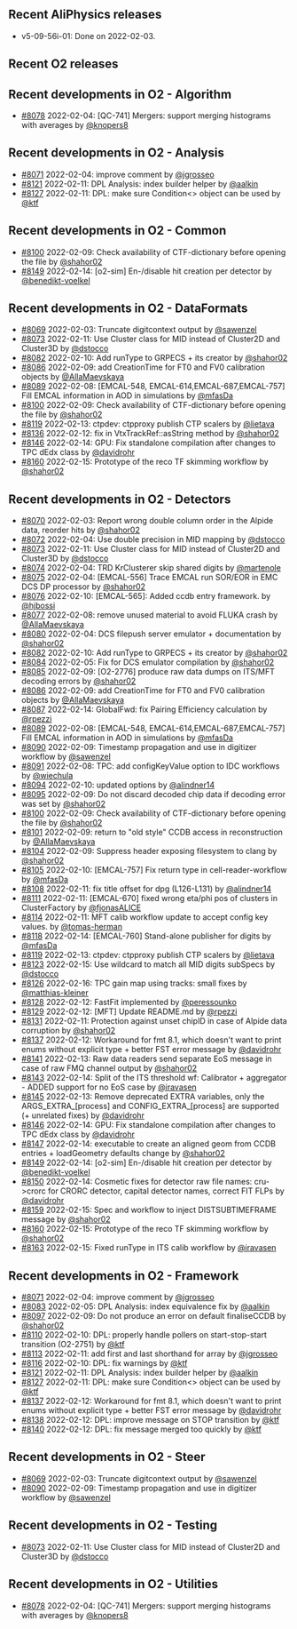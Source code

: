 ## Recent AliPhysics releases
- v5-09-56i-01: Done on 2022-02-03.
## Recent O2 releases
## Recent developments in O2 - Algorithm
- [\#8078](https://github.com/AliceO2Group/AliceO2/pull/8078) 2022-02-04: [QC-741] Mergers: support merging histograms with averages by [@knopers8](https://github.com/knopers8)
## Recent developments in O2 - Analysis
- [\#8071](https://github.com/AliceO2Group/AliceO2/pull/8071) 2022-02-04: improve comment by [@jgrosseo](https://github.com/jgrosseo)
- [\#8121](https://github.com/AliceO2Group/AliceO2/pull/8121) 2022-02-11: DPL Analysis: index builder helper by [@aalkin](https://github.com/aalkin)
- [\#8127](https://github.com/AliceO2Group/AliceO2/pull/8127) 2022-02-11: DPL: make sure Condition<> object can be used by [@ktf](https://github.com/ktf)
## Recent developments in O2 - Common
- [\#8100](https://github.com/AliceO2Group/AliceO2/pull/8100) 2022-02-09: Check availability of CTF-dictionary before opening the file by [@shahor02](https://github.com/shahor02)
- [\#8149](https://github.com/AliceO2Group/AliceO2/pull/8149) 2022-02-14: [o2-sim] En-/disable hit creation per detector by [@benedikt-voelkel](https://github.com/benedikt-voelkel)
## Recent developments in O2 - DataFormats
- [\#8069](https://github.com/AliceO2Group/AliceO2/pull/8069) 2022-02-03: Truncate digitcontext output by [@sawenzel](https://github.com/sawenzel)
- [\#8073](https://github.com/AliceO2Group/AliceO2/pull/8073) 2022-02-11: Use Cluster class for MID instead of Cluster2D and Cluster3D by [@dstocco](https://github.com/dstocco)
- [\#8082](https://github.com/AliceO2Group/AliceO2/pull/8082) 2022-02-10: Add runType to GRPECS + its creator by [@shahor02](https://github.com/shahor02)
- [\#8086](https://github.com/AliceO2Group/AliceO2/pull/8086) 2022-02-09: add  CreationTime for FT0  and FV0 calibration objects by [@AllaMaevskaya](https://github.com/AllaMaevskaya)
- [\#8089](https://github.com/AliceO2Group/AliceO2/pull/8089) 2022-02-08: [EMCAL-548, EMCAL-614,EMCAL-687,EMCAL-757] Fill EMCAL information in AOD in simulations by [@mfasDa](https://github.com/mfasDa)
- [\#8100](https://github.com/AliceO2Group/AliceO2/pull/8100) 2022-02-09: Check availability of CTF-dictionary before opening the file by [@shahor02](https://github.com/shahor02)
- [\#8119](https://github.com/AliceO2Group/AliceO2/pull/8119) 2022-02-13: ctpdev: ctpproxy publish CTP scalers by [@lietava](https://github.com/lietava)
- [\#8136](https://github.com/AliceO2Group/AliceO2/pull/8136) 2022-02-12: fix in VtxTrackRef::asString method by [@shahor02](https://github.com/shahor02)
- [\#8146](https://github.com/AliceO2Group/AliceO2/pull/8146) 2022-02-14: GPU: Fix standalone compilation after changes to TPC dEdx class by [@davidrohr](https://github.com/davidrohr)
- [\#8160](https://github.com/AliceO2Group/AliceO2/pull/8160) 2022-02-15: Prototype of the reco TF skimming workflow by [@shahor02](https://github.com/shahor02)
## Recent developments in O2 - Detectors
- [\#8070](https://github.com/AliceO2Group/AliceO2/pull/8070) 2022-02-03: Report wrong double column order in the Alpide data, reorder hits by [@shahor02](https://github.com/shahor02)
- [\#8072](https://github.com/AliceO2Group/AliceO2/pull/8072) 2022-02-04: Use double precision in MID mapping by [@dstocco](https://github.com/dstocco)
- [\#8073](https://github.com/AliceO2Group/AliceO2/pull/8073) 2022-02-11: Use Cluster class for MID instead of Cluster2D and Cluster3D by [@dstocco](https://github.com/dstocco)
- [\#8074](https://github.com/AliceO2Group/AliceO2/pull/8074) 2022-02-04: TRD KrClusterer skip shared digits by [@martenole](https://github.com/martenole)
- [\#8075](https://github.com/AliceO2Group/AliceO2/pull/8075) 2022-02-04: [EMCAL-556] Trace EMCAL run SOR/EOR in EMC DCS DP processor by [@shahor02](https://github.com/shahor02)
- [\#8076](https://github.com/AliceO2Group/AliceO2/pull/8076) 2022-02-10: [EMCAL-565]: Added ccdb entry framework. by [@hjbossi](https://github.com/hjbossi)
- [\#8077](https://github.com/AliceO2Group/AliceO2/pull/8077) 2022-02-08: remove unused material to avoid FLUKA crash by [@AllaMaevskaya](https://github.com/AllaMaevskaya)
- [\#8080](https://github.com/AliceO2Group/AliceO2/pull/8080) 2022-02-04: DCS filepush server emulator + documentation by [@shahor02](https://github.com/shahor02)
- [\#8082](https://github.com/AliceO2Group/AliceO2/pull/8082) 2022-02-10: Add runType to GRPECS + its creator by [@shahor02](https://github.com/shahor02)
- [\#8084](https://github.com/AliceO2Group/AliceO2/pull/8084) 2022-02-05: Fix for DCS emulator compilation by [@shahor02](https://github.com/shahor02)
- [\#8085](https://github.com/AliceO2Group/AliceO2/pull/8085) 2022-02-09: [O2-2776] produce raw data dumps on ITS/MFT decoding errors by [@shahor02](https://github.com/shahor02)
- [\#8086](https://github.com/AliceO2Group/AliceO2/pull/8086) 2022-02-09: add  CreationTime for FT0  and FV0 calibration objects by [@AllaMaevskaya](https://github.com/AllaMaevskaya)
- [\#8087](https://github.com/AliceO2Group/AliceO2/pull/8087) 2022-02-14: GlobalFwd: fix Pairing Efficiency calculation by [@rpezzi](https://github.com/rpezzi)
- [\#8089](https://github.com/AliceO2Group/AliceO2/pull/8089) 2022-02-08: [EMCAL-548, EMCAL-614,EMCAL-687,EMCAL-757] Fill EMCAL information in AOD in simulations by [@mfasDa](https://github.com/mfasDa)
- [\#8090](https://github.com/AliceO2Group/AliceO2/pull/8090) 2022-02-09: Timestamp propagation and use in digitizer workflow by [@sawenzel](https://github.com/sawenzel)
- [\#8091](https://github.com/AliceO2Group/AliceO2/pull/8091) 2022-02-08: TPC: add configKeyValue option to IDC workflows by [@wiechula](https://github.com/wiechula)
- [\#8094](https://github.com/AliceO2Group/AliceO2/pull/8094) 2022-02-10: updated options by [@alindner14](https://github.com/alindner14)
- [\#8095](https://github.com/AliceO2Group/AliceO2/pull/8095) 2022-02-09: Do not discard decoded chip data if decoding error was set by [@shahor02](https://github.com/shahor02)
- [\#8100](https://github.com/AliceO2Group/AliceO2/pull/8100) 2022-02-09: Check availability of CTF-dictionary before opening the file by [@shahor02](https://github.com/shahor02)
- [\#8101](https://github.com/AliceO2Group/AliceO2/pull/8101) 2022-02-09: return to "old style" CCDB access in reconstruction by [@AllaMaevskaya](https://github.com/AllaMaevskaya)
- [\#8104](https://github.com/AliceO2Group/AliceO2/pull/8104) 2022-02-09: Suppress header exposing filesystem to clang by [@shahor02](https://github.com/shahor02)
- [\#8105](https://github.com/AliceO2Group/AliceO2/pull/8105) 2022-02-10: [EMCAL-757] Fix return type in cell-reader-workflow by [@mfasDa](https://github.com/mfasDa)
- [\#8108](https://github.com/AliceO2Group/AliceO2/pull/8108) 2022-02-11: fix title offset for dpg (L126-L131) by [@alindner14](https://github.com/alindner14)
- [\#8111](https://github.com/AliceO2Group/AliceO2/pull/8111) 2022-02-11: [EMCAL-670] fixed wrong eta/phi pos of clusters in ClusterFactory by [@fjonasALICE](https://github.com/fjonasALICE)
- [\#8114](https://github.com/AliceO2Group/AliceO2/pull/8114) 2022-02-11: MFT calib workflow update to accept config key values. by [@tomas-herman](https://github.com/tomas-herman)
- [\#8118](https://github.com/AliceO2Group/AliceO2/pull/8118) 2022-02-14: [EMCAL-760] Stand-alone publisher for digits by [@mfasDa](https://github.com/mfasDa)
- [\#8119](https://github.com/AliceO2Group/AliceO2/pull/8119) 2022-02-13: ctpdev: ctpproxy publish CTP scalers by [@lietava](https://github.com/lietava)
- [\#8123](https://github.com/AliceO2Group/AliceO2/pull/8123) 2022-02-15: Use wildcard to match all MID digits subSpecs by [@dstocco](https://github.com/dstocco)
- [\#8126](https://github.com/AliceO2Group/AliceO2/pull/8126) 2022-02-16: TPC gain map using tracks: small fixes by [@matthias-kleiner](https://github.com/matthias-kleiner)
- [\#8128](https://github.com/AliceO2Group/AliceO2/pull/8128) 2022-02-12: FastFit implemented by [@peressounko](https://github.com/peressounko)
- [\#8129](https://github.com/AliceO2Group/AliceO2/pull/8129) 2022-02-12: [MFT] Update README.md by [@rpezzi](https://github.com/rpezzi)
- [\#8131](https://github.com/AliceO2Group/AliceO2/pull/8131) 2022-02-11: Protection against unset chipID in case of Alpide data corruption by [@shahor02](https://github.com/shahor02)
- [\#8137](https://github.com/AliceO2Group/AliceO2/pull/8137) 2022-02-12: Workaround for fmt 8.1, which doesn't want to print enums without explicit type + better FST error message by [@davidrohr](https://github.com/davidrohr)
- [\#8141](https://github.com/AliceO2Group/AliceO2/pull/8141) 2022-02-13: Raw data readers send separate EoS message in case of raw FMQ channel output by [@shahor02](https://github.com/shahor02)
- [\#8143](https://github.com/AliceO2Group/AliceO2/pull/8143) 2022-02-14: Split of the ITS threshold wf: Calibrator + aggregator - ADDED support for no EoS case by [@iravasen](https://github.com/iravasen)
- [\#8145](https://github.com/AliceO2Group/AliceO2/pull/8145) 2022-02-13: Remove deprecated EXTRA variables, only the ARGS_EXTRA_[process] and CONFIG_EXTRA_[process] are supported (+ unrelated fixes) by [@davidrohr](https://github.com/davidrohr)
- [\#8146](https://github.com/AliceO2Group/AliceO2/pull/8146) 2022-02-14: GPU: Fix standalone compilation after changes to TPC dEdx class by [@davidrohr](https://github.com/davidrohr)
- [\#8147](https://github.com/AliceO2Group/AliceO2/pull/8147) 2022-02-14: executable to create an aligned geom from CCDB entries + loadGeometry defaults change by [@shahor02](https://github.com/shahor02)
- [\#8149](https://github.com/AliceO2Group/AliceO2/pull/8149) 2022-02-14: [o2-sim] En-/disable hit creation per detector by [@benedikt-voelkel](https://github.com/benedikt-voelkel)
- [\#8150](https://github.com/AliceO2Group/AliceO2/pull/8150) 2022-02-14: Cosmetic fixes for detector raw file names: cru->crorc for CRORC detector, capital detector names, correct FIT FLPs by [@davidrohr](https://github.com/davidrohr)
- [\#8159](https://github.com/AliceO2Group/AliceO2/pull/8159) 2022-02-15: Spec and workflow to inject DISTSUBTIMEFRAME message by [@shahor02](https://github.com/shahor02)
- [\#8160](https://github.com/AliceO2Group/AliceO2/pull/8160) 2022-02-15: Prototype of the reco TF skimming workflow by [@shahor02](https://github.com/shahor02)
- [\#8163](https://github.com/AliceO2Group/AliceO2/pull/8163) 2022-02-15: Fixed runType in ITS calib workflow by [@iravasen](https://github.com/iravasen)
## Recent developments in O2 - Framework
- [\#8071](https://github.com/AliceO2Group/AliceO2/pull/8071) 2022-02-04: improve comment by [@jgrosseo](https://github.com/jgrosseo)
- [\#8083](https://github.com/AliceO2Group/AliceO2/pull/8083) 2022-02-05: DPL Analysis: index equivalence fix by [@aalkin](https://github.com/aalkin)
- [\#8097](https://github.com/AliceO2Group/AliceO2/pull/8097) 2022-02-09: Do not produce an error on default finaliseCCDB by [@shahor02](https://github.com/shahor02)
- [\#8110](https://github.com/AliceO2Group/AliceO2/pull/8110) 2022-02-10: DPL: properly handle pollers on start-stop-start transition (O2-2751) by [@ktf](https://github.com/ktf)
- [\#8113](https://github.com/AliceO2Group/AliceO2/pull/8113) 2022-02-11: add first and last shorthand for array by [@jgrosseo](https://github.com/jgrosseo)
- [\#8116](https://github.com/AliceO2Group/AliceO2/pull/8116) 2022-02-10: DPL: fix warnings by [@ktf](https://github.com/ktf)
- [\#8121](https://github.com/AliceO2Group/AliceO2/pull/8121) 2022-02-11: DPL Analysis: index builder helper by [@aalkin](https://github.com/aalkin)
- [\#8127](https://github.com/AliceO2Group/AliceO2/pull/8127) 2022-02-11: DPL: make sure Condition<> object can be used by [@ktf](https://github.com/ktf)
- [\#8137](https://github.com/AliceO2Group/AliceO2/pull/8137) 2022-02-12: Workaround for fmt 8.1, which doesn't want to print enums without explicit type + better FST error message by [@davidrohr](https://github.com/davidrohr)
- [\#8138](https://github.com/AliceO2Group/AliceO2/pull/8138) 2022-02-12: DPL: improve message on STOP transition by [@ktf](https://github.com/ktf)
- [\#8140](https://github.com/AliceO2Group/AliceO2/pull/8140) 2022-02-12: DPL: fix message merged too quickly by [@ktf](https://github.com/ktf)
## Recent developments in O2 - Steer
- [\#8069](https://github.com/AliceO2Group/AliceO2/pull/8069) 2022-02-03: Truncate digitcontext output by [@sawenzel](https://github.com/sawenzel)
- [\#8090](https://github.com/AliceO2Group/AliceO2/pull/8090) 2022-02-09: Timestamp propagation and use in digitizer workflow by [@sawenzel](https://github.com/sawenzel)
## Recent developments in O2 - Testing
- [\#8073](https://github.com/AliceO2Group/AliceO2/pull/8073) 2022-02-11: Use Cluster class for MID instead of Cluster2D and Cluster3D by [@dstocco](https://github.com/dstocco)
## Recent developments in O2 - Utilities
- [\#8078](https://github.com/AliceO2Group/AliceO2/pull/8078) 2022-02-04: [QC-741] Mergers: support merging histograms with averages by [@knopers8](https://github.com/knopers8)
